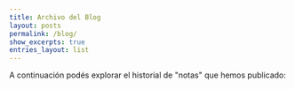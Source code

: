 ```yaml
---
title: Archivo del Blog
layout: posts
permalink: /blog/
show_excerpts: true
entries_layout: list
---
```


A continuación podés explorar el historial de "notas" que hemos publicado:
